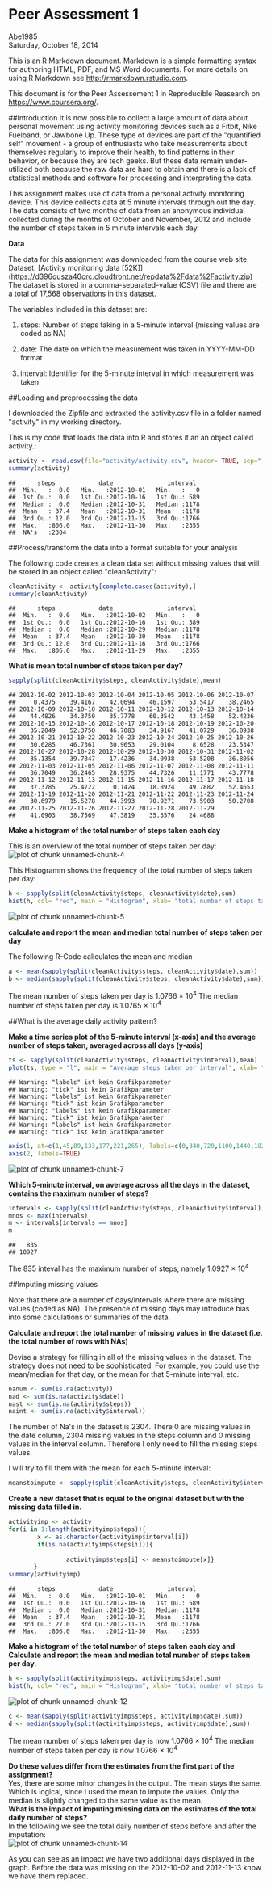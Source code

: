 # Peer Assessment 1
Abe1985  
Saturday, October 18, 2014  

This is an R Markdown document. Markdown is a simple formatting syntax for authoring HTML, PDF, and MS Word documents. For more details on using R Markdown see <http://rmarkdown.rstudio.com>.

This document is for the Peer Assessement 1 in Reproducible Reasearch on <https://www.coursera.org/>. 


##Introduction
It is now possible to collect a large amount of data about personal movement using activity monitoring devices such as a Fitbit, Nike Fuelband, or Jawbone Up. These type of devices are part of the "quantified self" movement - a group of enthusiasts who take measurements about themselves regularly to improve their health, to find patterns in their behavior, or because they are tech geeks. But these data remain under-utilized both because the raw data are hard to obtain and there is a lack of statistical methods and software for processing and interpreting the data.

This assignment makes use of data from a personal activity monitoring device. This device collects data at 5 minute intervals through out the day. The data consists of two months of data from an anonymous individual collected during the months of October and November, 2012 and include the number of steps taken in 5 minute intervals each day.

**Data**

The data for this assignment was downloaded from the course web site:
Dataset: [Activity monitoring data [52K]] (https://d396qusza40orc.cloudfront.net/repdata%2Fdata%2Factivity.zip)
The dataset is stored in a comma-separated-value (CSV) file and there are a total of 17,568 observations in this dataset.

The variables included in this dataset are:

1. steps: Number of steps taking in a 5-minute interval (missing values are coded as NA)

2. date: The date on which the measurement was taken in YYYY-MM-DD format

3. interval: Identifier for the 5-minute interval in which measurement was taken


##Loading and preprocessing the data



I downloaded the Zipfile and extraxted the activity.csv file in a folder named "activity" in my working directory.

This is my code that loads the data into R and stores it an an object called activity.:


```r
activity <- read.csv(file="activity/activity.csv", header= TRUE, sep=",", colClasses=c("numeric","Date","numeric"))
summary(activity)
```

```
##      steps            date               interval   
##  Min.   :  0.0   Min.   :2012-10-01   Min.   :   0  
##  1st Qu.:  0.0   1st Qu.:2012-10-16   1st Qu.: 589  
##  Median :  0.0   Median :2012-10-31   Median :1178  
##  Mean   : 37.4   Mean   :2012-10-31   Mean   :1178  
##  3rd Qu.: 12.0   3rd Qu.:2012-11-15   3rd Qu.:1766  
##  Max.   :806.0   Max.   :2012-11-30   Max.   :2355  
##  NA's   :2304
```


##Process/transform the data into a format suitable for your analysis

The following code creates a clean data set without missing values that will be stored in an object called "cleanActivity":

```r
cleanActivity <- activity[complete.cases(activity),]
summary(cleanActivity)
```

```
##      steps            date               interval   
##  Min.   :  0.0   Min.   :2012-10-02   Min.   :   0  
##  1st Qu.:  0.0   1st Qu.:2012-10-16   1st Qu.: 589  
##  Median :  0.0   Median :2012-10-29   Median :1178  
##  Mean   : 37.4   Mean   :2012-10-30   Mean   :1178  
##  3rd Qu.: 12.0   3rd Qu.:2012-11-16   3rd Qu.:1766  
##  Max.   :806.0   Max.   :2012-11-29   Max.   :2355
```

**What is mean total number of steps taken per day?**


```r
sapply(split(cleanActivity$steps, cleanActivity$date),mean)
```

```
## 2012-10-02 2012-10-03 2012-10-04 2012-10-05 2012-10-06 2012-10-07 
##     0.4375    39.4167    42.0694    46.1597    53.5417    38.2465 
## 2012-10-09 2012-10-10 2012-10-11 2012-10-12 2012-10-13 2012-10-14 
##    44.4826    34.3750    35.7778    60.3542    43.1458    52.4236 
## 2012-10-15 2012-10-16 2012-10-17 2012-10-18 2012-10-19 2012-10-20 
##    35.2049    52.3750    46.7083    34.9167    41.0729    36.0938 
## 2012-10-21 2012-10-22 2012-10-23 2012-10-24 2012-10-25 2012-10-26 
##    30.6285    46.7361    30.9653    29.0104     8.6528    23.5347 
## 2012-10-27 2012-10-28 2012-10-29 2012-10-30 2012-10-31 2012-11-02 
##    35.1354    39.7847    17.4236    34.0938    53.5208    36.8056 
## 2012-11-03 2012-11-05 2012-11-06 2012-11-07 2012-11-08 2012-11-11 
##    36.7049    36.2465    28.9375    44.7326    11.1771    43.7778 
## 2012-11-12 2012-11-13 2012-11-15 2012-11-16 2012-11-17 2012-11-18 
##    37.3785    25.4722     0.1424    18.8924    49.7882    52.4653 
## 2012-11-19 2012-11-20 2012-11-21 2012-11-22 2012-11-23 2012-11-24 
##    30.6979    15.5278    44.3993    70.9271    73.5903    50.2708 
## 2012-11-25 2012-11-26 2012-11-27 2012-11-28 2012-11-29 
##    41.0903    38.7569    47.3819    35.3576    24.4688
```


**Make a histogram of the total number of steps taken each day**

This is an overview of the total number of steps taken per day:
![plot of chunk unnamed-chunk-4](./PA1_template_files/figure-html/unnamed-chunk-4.png) 
 
This Histogramm shows the frequency of the total number of steps taken per day:


```r
h <- sapply(split(cleanActivity$steps, cleanActivity$date),sum)
hist(h, col= "red", main = "Histogram", xlab= "total number of steps taken each day")
```

![plot of chunk unnamed-chunk-5](./PA1_template_files/figure-html/unnamed-chunk-5.png) 

**calculate and report the mean and median total number of steps taken per day**

The following R-Code callculates the mean and median

```r
a <- mean(sapply(split(cleanActivity$steps, cleanActivity$date),sum))
b <- median(sapply(split(cleanActivity$steps, cleanActivity$date),sum))
```
The mean number of steps taken per day is 1.0766 &times; 10<sup>4</sup>
The median number of steps taken per day is 1.0765 &times; 10<sup>4</sup>



##What is the average daily activity pattern?

**Make a time series plot of the 5-minute interval (x-axis) and the average number of steps taken, averaged across all days (y-axis)**

```r
ts <- sapply(split(cleanActivity$steps, cleanActivity$interval),mean)
plot(ts, type = "l", main = "Average steps taken per interval", xlab= "interval number", ylab="average number of steps taken, averaged across all days", labels=FALSE,tick=FALSE)
```

```
## Warning: "labels" ist kein Grafikparameter
## Warning: "tick" ist kein Grafikparameter
## Warning: "labels" ist kein Grafikparameter
## Warning: "tick" ist kein Grafikparameter
## Warning: "labels" ist kein Grafikparameter
## Warning: "tick" ist kein Grafikparameter
## Warning: "labels" ist kein Grafikparameter
## Warning: "tick" ist kein Grafikparameter
```

```r
axis(1, at=c(1,45,89,133,177,221,265), labels=c(0,340,720,1100,1440,1820,2200))
axis(2, labels=TRUE)
```

![plot of chunk unnamed-chunk-7](./PA1_template_files/figure-html/unnamed-chunk-7.png) 


**Which 5-minute interval, on average across all the days in the dataset, contains the maximum number of steps?**

```r
intervals <- sapply(split(cleanActivity$steps, cleanActivity$interval),sum)
mnos <- max(intervals)
m <- intervals[intervals == mnos]
m
```

```
##   835 
## 10927
```
The 835 inteval has the maximum number of steps, namely 1.0927 &times; 10<sup>4</sup>



##Imputing missing values

Note that there are a number of days/intervals where there are missing values (coded as NA). The presence of missing days may introduce bias into some calculations or summaries of the data.


**Calculate and report the total number of missing values in the dataset (i.e. the total number of rows with NAs)**


Devise a strategy for filling in all of the missing values in the dataset. The strategy does not need to be sophisticated. For example, you could use the mean/median for that day, or the mean for that 5-minute interval, etc.



```r
nanum <- sum(is.na(activity))
nad <- sum(is.na(activity$date))
nast <- sum(is.na(activity$steps))
naint <- sum(is.na(activity$interval))
```
The number of Na's in the dataset is 2304. There 0 are missing values in the date column, 2304 missing values in the steps column and 0 missing values in the interval column. Therefore I only need to fill the missing steps values.    

I will try to fill them with the mean for each 5-minute interval:

```r
meanstoimpute <- sapply(split(cleanActivity$steps, cleanActivity$interval),mean)
```


**Create a new dataset that is equal to the original dataset but with the missing data filled in.**

```r
activityimp <- activity
for(i in 1:length(activityimp$steps)){
        x <- as.character(activityimp$interval[i])
        if(is.na(activityimp$steps[i])){
                
                activityimp$steps[i] <- meanstoimpute[x]}
       }
summary(activityimp)
```

```
##      steps            date               interval   
##  Min.   :  0.0   Min.   :2012-10-01   Min.   :   0  
##  1st Qu.:  0.0   1st Qu.:2012-10-16   1st Qu.: 589  
##  Median :  0.0   Median :2012-10-31   Median :1178  
##  Mean   : 37.4   Mean   :2012-10-31   Mean   :1178  
##  3rd Qu.: 27.0   3rd Qu.:2012-11-15   3rd Qu.:1766  
##  Max.   :806.0   Max.   :2012-11-30   Max.   :2355
```

**Make a histogram of the total number of steps taken each day and Calculate and report the mean and median total number of steps taken per day.**

```r
h <- sapply(split(activityimp$steps, activityimp$date),sum)
hist(h, col= "red", main = "Histogram", xlab= "total number of steps taken each day")
```

![plot of chunk unnamed-chunk-12](./PA1_template_files/figure-html/unnamed-chunk-12.png) 


```r
c <- mean(sapply(split(activityimp$steps, activityimp$date),sum))
d <- median(sapply(split(activityimp$steps, activityimp$date),sum))
```
The mean number of steps taken per day is now 1.0766 &times; 10<sup>4</sup>
The median number of steps taken per day is now 1.0766 &times; 10<sup>4</sup>

**Do these values differ from the estimates from the first part of the assignment?**  
Yes, there are some minor changes in the output. The mean stays the same. Which is logical, since I used the mean to impute the values. Only the median is slightly changed to the same value as the mean.  
**What is the impact of imputing missing data on the estimates of the total daily number of steps?**    
In the following we see the total daily number of steps before and after the imputation:   
![plot of chunk unnamed-chunk-14](./PA1_template_files/figure-html/unnamed-chunk-14.png) 
  
  As you can see as an impact we have two additional days displayed in the graph. Before the data was missing on the 2012-10-02 and 2012-11-13 know we have them replaced. 
